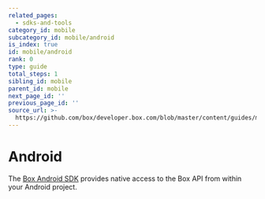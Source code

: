 ```yaml
---
related_pages:
  - sdks-and-tools
category_id: mobile
subcategory_id: mobile/android
is_index: true
id: mobile/android
rank: 0
type: guide
total_steps: 1
sibling_id: mobile
parent_id: mobile
next_page_id: ''
previous_page_id: ''
source_url: >-
  https://github.com/box/developer.box.com/blob/master/content/guides/mobile/android/index.md
---
```


# Android

The [Box Android SDK][android-sdk] provides native access to the Box API from
within your Android project.

[android-sdk]: https://github.com/box/box-android-sdk
